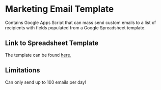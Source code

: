 # Marketing Email Template
Contains Google Apps Script that can mass send custom emails to a list of recipients with fields populated from a Google Spreadsheet template.

## Link to Spreadsheet Template
The template can be found [here.](https://docs.google.com/spreadsheets/d/11Ax1mLVk7d2KClY0AeXJsIqTMKrlUyUKp2vcbKIRAXw/edit?usp=sharing)

## Limitations
Can only send up to 100 emails per day!
